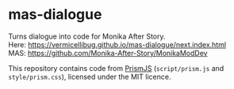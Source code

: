 # mas-dialogue
Turns dialogue into code for Monika After Story.  
Here: https://vermicellibug.github.io/mas-dialogue/next.index.html  
MAS: https://github.com/Monika-After-Story/MonikaModDev

This repository contains code from [PrismJS](https://github.com/PrismJS/prism) (`script/prism.js` and `style/prism.css`), licensed under the MIT licence.
